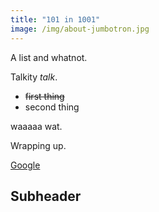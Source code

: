 ```yaml
---
title: "101 in 1001"
image: /img/about-jumbotron.jpg
---
```


A list and whatnot.

Talkity *talk*.

* ~~first thing~~
* second thing

waaaaa
wat.

Wrapping up.

[Google](https://google.com)

## Subheader
